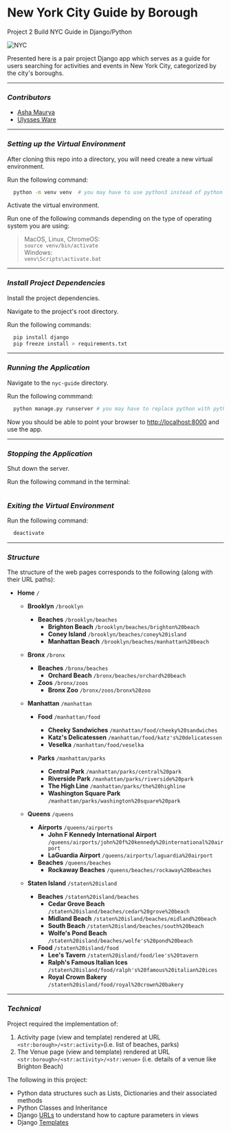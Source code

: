 # New York City Guide by Borough
Project 2 Build NYC Guide in Django/Python

![NYC](https://s-media-cache-ak0.pinimg.com/originals/eb/8f/82/eb8f82555f88f8364929e5e829702caf.jpg)

Presented here is a pair project Django app which serves as a guide for users searching for activities and events in New York City, categorized by the city's boroughs.

---

### _Contributors_ ###

- [Asha Maurya](https://github.com/jtc21am)  
- [Ulysses Ware](https://github.com/ThomasWare)

---

### _Setting up the Virtual Environment_ ###

After cloning this repo into a directory, you will need create a new virtual environment.

Run the following command:

```bash
  python -m venv venv  # you may have to use python3 instead of python
```

Activate the virtual environment.

Run one of the following commands depending on the type of operating system you are using:

> MacOS, Linux, ChromeOS:  
> `source venv/bin/activate`  
> Windows:  
> `venv\Scripts\activate.bat`

---

### _Install Project Dependencies_ ###

Install the project dependencies.

Navigate to the project's root directory.

Run the following commands:

```bash
  pip install django
  pip freeze install > requirements.txt
```

---

### _Running the Application_ ###

Navigate to the `nyc-guide` directory.

Run the following commmand:

```bash
  python manage.py runserver # you may have to replace python with python3
```

Now you should be able to point your browser to [http://localhost:8000](http://localhost:8000) and use the app.

---

### _Stopping the Application_ ###

Shut down the server.

Run the following command in the terminal:

```Ctrl+C
```


### _Exiting the Virtual Environment_ ###

Run the following command:

```bash
  deactivate
```

---

### _Structure_ ###

The structure of the web pages corresponds to the following (along with their URL paths):

- **Home** `/`

  - **Brooklyn** `/brooklyn`
    - **Beaches** `/brooklyn/beaches`
      - **Brighton Beach** `/brooklyn/beaches/brighton%20beach`
      - **Coney Island** `/brooklyn/beaches/coney%20island`
      - **Manhattan Beach** `/brooklyn/beaches/manhattan%20beach`
  - **Bronx** `/bronx`
    - **Beaches** `/bronx/beaches`
      - **Orchard Beach** `/bronx/beaches/orchard%20beach`
    - **Zoos** `/bronx/zoos`
      - **Bronx Zoo** `/bronx/zoos/bronx%20zoo`
  - **Manhattan** `/manhattan`

    - **Food** `/manhattan/food`

      - **Cheeky Sandwiches** `/manhattan/food/cheeky%20sandwiches`
      - **Katz's Delicatessen** `/manhattan/food/katz's%20delicatessen`
      - **Veselka** `/manhattan/food/veselka`

    - **Parks** `/manhattan/parks`
      - **Central Park** `/manhattan/parks/central%20park`
      - **Riverside Park** `/manhattan/parks/riverside%20park`
      - **The High Line** `/manhattan/parks/the%20highline`
      - **Washington Square Park** `/manhattan/parks/washington%20square%20park`

  - **Queens** `/queens`
    - **Airports** `/queens/airports`
      - **John F Kennedy International Airport** `/queens/airports/john%20f%20kennedy%20international%20airport`
      - **LaGuardia Airport** `/queens/airports/laguardia%20airport`
    - **Beaches** `/queens/beaches`
      - **Rockaway Beaches** `/queens/beaches/rockaway%20beaches`
  - **Staten Island** `/staten%20island`
    - **Beaches** `/staten%20island/beaches`
      - **Cedar Grove Beach** `/staten%20island/beaches/cedar%20grove%20beach`
      - **Midland Beach** `/staten%20island/beaches/midland%20beach`
      - **South Beach** `/staten%20island/beaches/south%20beach`
      - **Wolfe's Pond Beach** `/staten%20island/beaches/wolfe's%20pond%20beach`
    - **Food** `/staten%20island/food`
      - **Lee's Tavern** `/staten%20island/food/lee's%20tavern`
      - **Ralph's Famous Italian Ices** `/staten%20island/food/ralph's%20famous%20italian%20ices`
      - **Royal Crown Bakery** `/staten%20island/food/royal%20crown%20bakery`
  
---

### _Technical_ ###
Project required the implementation of:
1. Activity page (view and template) rendered at URL `<str:borough>/<str:activity>`(i.e. list of beaches, parks)
2. The Venue page (view and template) rendered at URL `<str:borough>/<str:activity>/<str:venue>` (i.e. details of a venue like Brighton Beach)

The following  in this project:
- Python data structures such as Lists, Dictionaries and their associated methods
- Python Classes and Inheritance
- Django [URLs](https://docs.djangoproject.com/en/3.2/topics/http/urls/) to understand how to capture parameters in views
- Django [Templates](https://docs.djangoproject.com/en/3.2/ref/templates/language/)